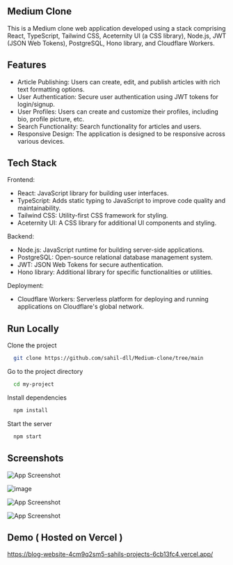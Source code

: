 
## Medium Clone

This is a Medium clone web application developed using a stack comprising React, TypeScript, Tailwind CSS, Aceternity UI (a CSS library), Node.js, JWT (JSON Web Tokens), PostgreSQL, Hono library, and Cloudflare Workers.


## Features

- Article Publishing: Users can create, edit, and publish articles with rich text formatting options.
- User Authentication: Secure user authentication using JWT tokens for login/signup.
- User Profiles: Users can create and customize their profiles, including bio, profile picture, etc.
- Search Functionality: Search functionality for articles and users.
- Responsive Design: The application is designed to be responsive across various devices.



## Tech Stack
Frontend:

- React: JavaScript library for building user interfaces.
- TypeScript: Adds static typing to JavaScript to improve code quality and maintainability.
- Tailwind CSS: Utility-first CSS framework for styling.
- Aceternity UI: A CSS library for additional UI components and styling.

Backend:
- Node.js: JavaScript runtime for building server-side applications.
- PostgreSQL: Open-source relational database management system.
- JWT: JSON Web Tokens for secure authentication.
- Hono library: Additional library for specific functionalities or utilities.

Deployment:

- Cloudflare Workers: Serverless platform for deploying and running applications on Cloudflare's global network.
## Run Locally

Clone the project

```bash
  git clone https://github.com/sahil-dll/Medium-clone/tree/main
```

Go to the project directory

```bash
  cd my-project
```

Install dependencies

```bash
  npm install
```

Start the server

```bash
  npm start
```


## Screenshots

![App Screenshot](https://i.ibb.co/27BS9jj/image.png)

![image](https://github.com/user-attachments/assets/2de5ba0a-17e1-4f18-94e3-7ab83093af2b)


![App Screenshot](https://i.ibb.co/gDKRtcz/image.png)

![App Screenshot](https://i.ibb.co/FmpdPJN/image.png)


## Demo ( Hosted on Vercel )


https://blog-website-4cm9q2sm5-sahils-projects-6cb13fc4.vercel.app/
